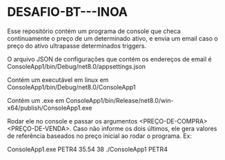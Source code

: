 # DESAFIO-BT---INOA

Esse repositório contém um programa de console que checa continuamente o preço de um determinado ativo, e envia um email caso o preço do ativo ultrapasse determinados triggers. 

O arquivo JSON de configurações que contém os endereços de email é ConsoleApp1/bin/Debug/net8.0/appsettings.json

Contém um executável em linux em ConsoleApp1/bin/Debug/net8.0/ConsoleApp1

Contém um .exe em ConsoleApp1/bin/Release/net8.0/win-x64/publish/ConsoleApp1.exe

Rodar ele no console e passar os argumentos <ATIVO> <PREÇO-DE-COMPRA> <PREÇO-DE-VENDA>. Caso não informe os dois últimos, ele gera valores de referência baseados no preço inicial ao rodar o programa. Ex:

ConsoleApp1.exe PETR4 35.54 38
./ConsoleApp1 PETR4

